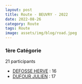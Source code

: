```yaml
---
layout: post
title: Route - BEUVRY - 2022
date: 2022-08-26
category: Route
tags: Route
image: assets/img/blog/road.jpeg
---
```


### 1ère Catégorie
21 participants
- [DEFOSSE HERVE](https://teamspecializedlille.cc/coureurs/defosseherve) : 16
- [DUFOUR JULIEN](https://teamspecializedlille.cc/coureurs/dufourjulien) : 17
